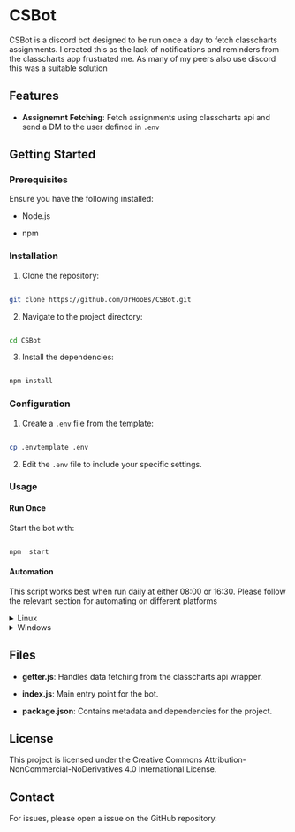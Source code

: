 # CSBot

  

CSBot is a discord bot designed to be run once a day to fetch classcharts assignments. I created this as the lack of notifications and reminders from the classcharts app frustrated me. As many of my peers also use discord this was a suitable solution

  

## Features

  

-  **Assignemnt Fetching**: Fetch assignments using classcharts api and send a DM to the user defined in `.env`

  

## Getting Started

  

### Prerequisites

  

Ensure you have the following installed:

- Node.js

- npm

  

### Installation

  

1. Clone the repository:

```bash

git clone https://github.com/DrHooBs/CSBot.git

```

2. Navigate to the project directory:

```bash

cd CSBot

```

3. Install the dependencies:

```bash

npm install

```

  

### Configuration

  

1. Create a `.env` file from the template:

```bash

cp .envtemplate .env

```

2. Edit the `.env` file to include your specific settings.

  

### Usage

#### Run Once

Start the bot with:

```bash

npm  start

```

#### Automation

This script works best when run daily at either 08:00 or 16:30. Please follow the relevant section for automating on different platforms

  

<details>
	<summary>Linux</summary>

First, create a new **systemd** timer unit file with a `.timer` extension.

```console

foo@bar:~$ sudo nano /etc/systemd/system/assignment.timer

```

Whilst in the nano editor add the following content:

```txt

[Unit]
Description=Discord Assignment Fetcher.

[Timer]
OnCalendar=Mon,Fri *-*-* 08:00:00

[Install]
WantedBy=timers.target

```

Next, create a service unit file that will correspond to the `.timer`. This should be in the same directory

```console

foo@bar:~$ sudo nano /etc/systemd/system/assignment.service

```

Whilst in the nano editor add the following content:

```txt

[Unit]
Description=Discord Assignment Fetcher.

[Service]
ExecStart=/path/to/repo/start.sh

[Install]
WantedBy=multi-user.targer

```

Finally, enable and start the timer

```console

foo@bar:~$ sudo systemctl enable assignment.timer
foo@bar:~$ sudo systemctl start assigment.timer

```

</details>

<details> 
<summary>Windows</summary>

1.  Open  **Start**.
2.  Search for  **Task Scheduler**, and click the top result to open the app.
3.  Right-click the "Task Scheduler Library" branch and select the  **New Folder**  option.
4. Type a name for the folder – for example, MyTasks. (This step isn't required, but it's recommended to keep your tasks separate from the system and apps tasks.)
5.  Click the  **OK**  button.
6.  Expand the "Task Scheduler Library" branch and select the  **MyTasks**  folder.
7.  Click the  **Action**  menu.
8.  Select the **"Create Basic Task"**  option.
9. In the "Name" setting, write `assignment getter`.
10. Click the **Next** button 
11. Select the **Monthly** Option
12. Click the **Next** Button
13. Use the **Months** drop-down to select which months to exlude. e.g. August (Hopefully you won't have assignments then)
14. Use the **Days** drop-down to select whether you recieve the service runs on weekends or if you would only like the service to run on particlar day(s)
15. Click the **Next** button
16. Select the **Start a program** option
17. In the "Program/Script" setting specify the path. `C:\path\to\repo\start.bat`
18. Click the **Finish** button


</details>

  
  

## Files

  

-  **getter.js**: Handles data fetching from the classcharts api wrapper.

-  **index.js**: Main entry point for the bot.

-  **package.json**: Contains metadata and dependencies for the project.

  

## License

  

This project is licensed under the Creative Commons Attribution-NonCommercial-NoDerivatives 4.0 International License.

  

## Contact
For issues, please open a issue on the GitHub repository.
